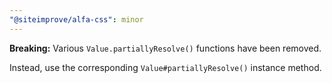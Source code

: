 ```yaml
---
"@siteimprove/alfa-css": minor
---
```


**Breaking:** Various `Value.partiallyResolve()` functions have been removed.

Instead, use the corresponding `Value#partiallyResolve()` instance method.
